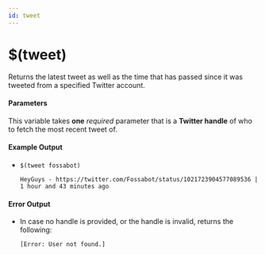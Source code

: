 ```yaml
---
id: tweet
---
```


# $(tweet)

Returns the latest tweet as well as the time that has passed since it was tweeted from a specified Twitter account.

#### Parameters

This variable takes **one** *required* parameter that is a **Twitter handle** of who to fetch the most recent tweet of.

#### Example Output

* `$(tweet fossabot)`

    ```
    HeyGuys - https://twitter.com/Fossabot/status/1021723904577089536 | 1 hour and 43 minutes ago
    ```

#### Error Output

* In case no handle is provided, or the handle is invalid, returns the following:

    ```
    [Error: User not found.]
    ```
